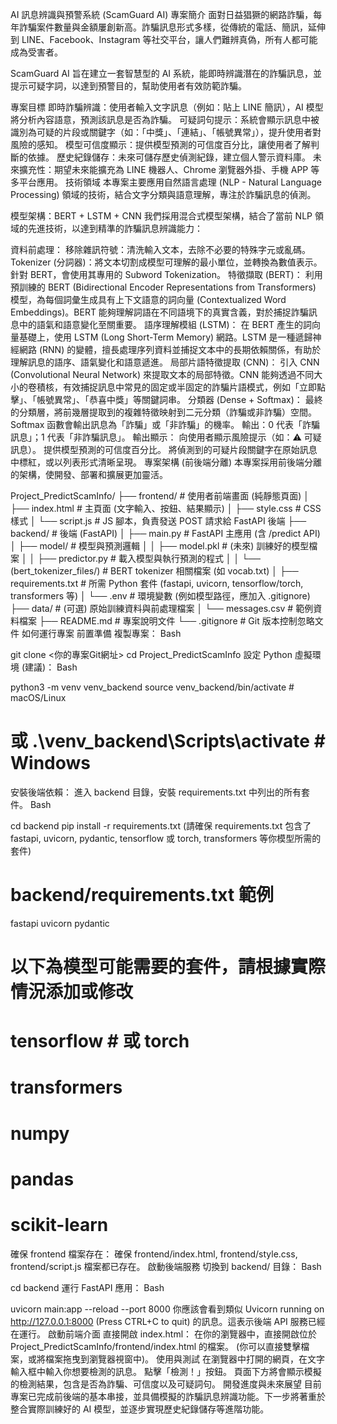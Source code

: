 AI 訊息辨識與預警系統 (ScamGuard AI)
專案簡介
面對日益猖獗的網路詐騙，每年詐騙案件數量與金額屢創新高。詐騙訊息形式多樣，從傳統的電話、簡訊，延伸到 LINE、Facebook、Instagram 等社交平台，讓人們難辨真偽，所有人都可能成為受害者。

ScamGuard AI 旨在建立一套智慧型的 AI 系統，能即時辨識潛在的詐騙訊息，並提示可疑字詞，以達到預警目的，幫助使用者有效防範詐騙。

專案目標
即時詐騙辨識：使用者輸入文字訊息（例如：貼上 LINE 簡訊），AI 模型將分析內容語意，預測該訊息是否為詐騙。
可疑詞句提示：系統會顯示訊息中被識別為可疑的片段或關鍵字（如：「中獎」、「連結」、「帳號異常」），提升使用者對風險的感知。
模型可信度顯示：提供模型預測的可信度百分比，讓使用者了解判斷的依據。
歷史紀錄儲存：未來可儲存歷史偵測紀錄，建立個人警示資料庫。
未來擴充性：期望未來能擴充為 LINE 機器人、Chrome 瀏覽器外掛、手機 APP 等多平台應用。
技術領域
本專案主要應用自然語言處理 (NLP - Natural Language Processing) 領域的技術，結合文字分類與語意理解，專注於詐騙訊息的偵測。

模型架構：BERT + LSTM + CNN
我們採用混合式模型架構，結合了當前 NLP 領域的先進技術，以達到精準的詐騙訊息辨識能力：

資料前處理：
移除雜訊符號：清洗輸入文本，去除不必要的特殊字元或亂碼。
Tokenizer (分詞器)：將文本切割成模型可理解的最小單位，並轉換為數值表示。
針對 BERT，會使用其專用的 Subword Tokenization。
特徵擷取 (BERT)：
利用預訓練的 BERT (Bidirectional Encoder Representations from Transformers) 模型，為每個詞彙生成具有上下文語意的詞向量 (Contextualized Word Embeddings)。BERT 能夠理解詞語在不同語境下的真實含義，對於捕捉詐騙訊息中的語氣和語意變化至關重要。
語序理解模組 (LSTM)：
在 BERT 產生的詞向量基礎上，使用 LSTM (Long Short-Term Memory) 網路。LSTM 是一種遞歸神經網路 (RNN) 的變體，擅長處理序列資料並捕捉文本中的長期依賴關係，有助於理解訊息的語序、語氣變化和語意遞進。
局部片語特徵提取 (CNN)：
引入 CNN (Convolutional Neural Network) 來提取文本的局部特徵。CNN 能夠透過不同大小的卷積核，有效捕捉訊息中常見的固定或半固定的詐騙片語模式，例如「立即點擊」、「帳號異常」、「恭喜中獎」等關鍵詞串。
分類器 (Dense + Softmax)：
最終的分類層，將前幾層提取到的複雜特徵映射到二元分類（詐騙或非詐騙）空間。Softmax 函數會輸出訊息為「詐騙」或「非詐騙」的機率。
輸出：0 代表「詐騙訊息」；1 代表「非詐騙訊息」。
輸出顯示：
向使用者顯示風險提示（如：⚠️ 可疑訊息）。
提供模型預測的可信度百分比。
將偵測到的可疑片段關鍵字在原始訊息中標紅，或以列表形式清晰呈現。
專案架構 (前後端分離)
本專案採用前後端分離的架構，使開發、部署和擴展更加靈活。

Project_PredictScamInfo/
├── frontend/             # 使用者前端畫面 (純靜態頁面)
│   ├── index.html        # 主頁面 (文字輸入、按鈕、結果顯示)
│   ├── style.css         # CSS 樣式
│   └── script.js         # JS 腳本，負責發送 POST 請求給 FastAPI 後端
├── backend/              # 後端 (FastAPI)
│   ├── main.py           # FastAPI 主應用 (含 /predict API)
│   ├── model/            # 模型與預測邏輯
│   │   ├── model.pkl     # (未來) 訓練好的模型檔案
│   │   ├── predictor.py  # 載入模型與執行預測的程式
│   │   └── (bert_tokenizer_files/) # BERT tokenizer 相關檔案 (如 vocab.txt)
│   ├── requirements.txt  # 所需 Python 套件 (fastapi, uvicorn, tensorflow/torch, transformers 等)
│   └── .env              # 環境變數 (例如模型路徑，應加入 .gitignore)
├── data/                 # (可選) 原始訓練資料與前處理檔案
│   └── messages.csv      # 範例資料檔案
├── README.md             # 專案說明文件
└── .gitignore            # Git 版本控制忽略文件
如何運行專案
前置準備
複製專案：
Bash

git clone <你的專案Git網址>
cd Project_PredictScamInfo
設定 Python 虛擬環境 (建議)：
Bash

python3 -m venv venv_backend
source venv_backend/bin/activate  # macOS/Linux
# 或 .\venv_backend\Scripts\activate  # Windows
安裝後端依賴： 進入 backend 目錄，安裝 requirements.txt 中列出的所有套件。
Bash

cd backend
pip install -r requirements.txt
(請確保 requirements.txt 包含了 fastapi, uvicorn, pydantic, tensorflow 或 torch, transformers 等你模型所需的套件)
# backend/requirements.txt 範例
fastapi
uvicorn
pydantic
# 以下為模型可能需要的套件，請根據實際情況添加或修改
# tensorflow # 或 torch
# transformers
# numpy
# pandas
# scikit-learn
確保 frontend 檔案存在： 確保 frontend/index.html, frontend/style.css, frontend/script.js 檔案都已存在。
啟動後端服務
切換到 backend/ 目錄：
Bash

cd backend
運行 FastAPI 應用：
Bash

uvicorn main:app --reload --port 8000
你應該會看到類似 Uvicorn running on http://127.0.0.1:8000 (Press CTRL+C to quit) 的訊息。這表示後端 API 服務已經在運行。
啟動前端介面
直接開啟 index.html： 在你的瀏覽器中，直接開啟位於 Project_PredictScamInfo/frontend/index.html 的檔案。 (你可以直接雙擊檔案，或將檔案拖曳到瀏覽器視窗中)。
使用與測試
在瀏覽器中打開的網頁，在文字輸入框中輸入你想要檢測的訊息。
點擊「檢測！」按鈕。
頁面下方將會顯示模擬的檢測結果，包含是否為詐騙、可信度以及可疑詞句。
開發進度與未來展望
目前專案已完成前後端的基本串接，並具備模擬的詐騙訊息辨識功能。下一步將著重於整合實際訓練好的 AI 模型，並逐步實現歷史紀錄儲存等進階功能。